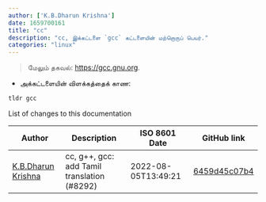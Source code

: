 ```yaml
---
author: ['K.B.Dharun Krishna']
date: 1659700161
title: "cc"
description: "cc, இக்கட்டளை `gcc` கட்டளையின் மற்றொருப் பெயர்."
categories: "linux"
---
```

> மேலும் தகவல்: <https://gcc.gnu.org>.

- அக்கட்டளையின் விளக்கத்தைக் காண:

```bash
tldr gcc
```
List of changes to this documentation


Author | Description | ISO 8601 Date | GitHub link
------|-----|-----|-----
[K.B.Dharun Krishna](mailto:kbdharunkrishna@gmail.com) | cc, g++, gcc: add Tamil translation (#8292) | 2022-08-05T13:49:21 | [6459d45c07b4](https://github.com/tldr-pages/tldr/commit/6459d45c07b42ebca4eabf405b78538e11f296d6)


